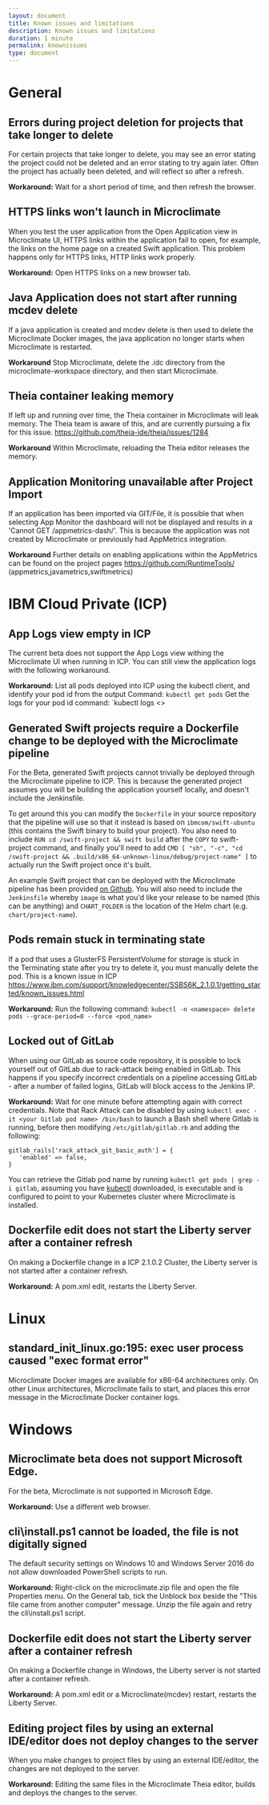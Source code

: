 ```yaml
---
layout: document
title: Known issues and limitations
description: Known issues and limitations
duration: 1 minute
permalink: knownissues
type: document
---
```

# General

## Errors during project deletion for projects that take longer to delete
For certain projects that take longer to delete, you may see an error stating the project could not be deleted and an error stating to try again later. Often the project has actually been deleted, and will reflect so after a refresh.

**Workaround:** Wait for a short period of time, and then refresh the browser.

## HTTPS links won't launch in Microclimate
When you test the user application from the Open Application view in Microclimate UI, HTTPS links within the application fail to open, for example, the links on the home page on a created Swift application. This problem happens only for HTTPS links, HTTP links work properly.

**Workaround:** Open HTTPS links on a new browser tab.

## Java Application does not start after running mcdev delete
If a java application is created and mcdev delete is then used to delete the Microclimate Docker images, the java application no longer starts when Microclimate is restarted.

**Workaround** Stop Microclimate, delete the .idc directory from the microclimate-workspace directory, and then start Microclimate.

## Theia container leaking memory
If left up and running over time, the Theia container in Microclimate will leak memory. The Theia team is aware of this, and are currently pursuing a fix for this issue. https://github.com/theia-ide/theia/issues/1284

**Workaround** Within Microclimate, reloading the Theia editor releases the memory.

## Application Monitoring unavailable after Project Import
If an application has been imported via GIT/File, it is possible that when selecting App Monitor the dashboard will not be displayed and results in a 'Cannot GET /appmetrics-dash/'.  This is because the application was not created by Microclimate or previously had AppMetrics integration.  

**Workaround**
Further details on enabling applications within the AppMetrics can be found on the project pages https://github.com/RuntimeTools/ (appmetrics,javametrics,swiftmetrics)

# IBM Cloud Private (ICP)

## App Logs view empty in ICP
The current beta does not support the App Logs view withing the Microclimate UI when running in ICP. You can still view the application logs with the following workaround.

**Workaround:**
List all pods deployed into ICP using the kubectl client, and identify your pod id from the output
Command: `kubectl get pods`
Get the logs for your pod id
command: `kubectl logs <<insert your pod id here>>

## Generated Swift projects require a Dockerfile change to be deployed with the Microclimate pipeline
For the Beta, generated Swift projects cannot trivially be deployed through the Microclimate pipeline to ICP. This is because the generated project assumes you will be building the application yourself locally, and doesn't include the Jenkinsfile.

To get around this you can modify the `Dockerfile` in your source repository that the pipeline will use so that it instead is based on `ibmcom/swift-ubuntu` (this contains the Swift binary to build your project). You also need to include `RUN cd /swift-project && swift build` after the `COPY` to swift-project command, and finally you'll need to add `CMD [ "sh", "-c", "cd /swift-project && .build/x86_64-unknown-linux/debug/project-name" ]` to actually run the Swift project once it's built.

An example Swift project that can be deployed with the Microclimate pipeline has been provided [on Github](https://github.com/a-roberts/adamswift). You will also need to include the `Jenkinsfile` whereby `image` is what you'd like your release to be named (this can be anything) and `CHART_FOLDER` is the location of the Helm chart (e.g. `chart/project-name`).

## Pods remain stuck in terminating state
If a pod that uses a GlusterFS PersistentVolume for storage is stuck in the Terminating state after you try to delete it, you must manually delete the pod. This is a known issue in ICP https://www.ibm.com/support/knowledgecenter/SSBS6K_2.1.0.1/getting_started/known_issues.html

**Workaround:** Run the following command:
`kubectl -n <namespace> delete pods --grace-period=0 --force <pod_name>`

## Locked out of GitLab
When using our GitLab as source code repository, it is possible to lock yourself out of GitLab due to rack-attack being enabled in GitLab. This happens if you specify incorrect credentials on a pipeline accessing GitLab - after a number of failed logins, GitLab will block access to the Jenkins IP.

**Workaround:** Wait for one minute before attempting again with correct credentials. Note that Rack Attack can be disabled by using `kubectl exec -it <your Gitlab pod name> /bin/bash` to launch a Bash shell where Gitlab is running, before then modifying `/etc/gitlab/gitlab.rb` and adding the following:

```
gitlab_rails['rack_attack_git_basic_auth'] = {
   'enabled' => false,
}
```

You can retrieve the Gitlab pod name by running `kubectl get pods | grep -i gitlab`, assuming you have [kubectl](https://kubernetes.io/docs/tasks/tools/install-kubectl/) downloaded, is executable and is configured to point to your Kubernetes cluster where Microclimate is installed.

## Dockerfile edit does not start the Liberty server after a container refresh
On making a Dockerfile change in a ICP 2.1.0.2 Cluster, the Liberty server is not started after a container refresh.

**Workaround:** A pom.xml edit, restarts the Liberty Server.

# Linux

## standard_init_linux.go:195: exec user process caused "exec format error"
Microclimate Docker images are available for x86-64 architectures only. On other Linux architectures, Microclimate fails to start, and places this error message in the Microclimate Docker container logs.

# Windows

## Microclimate beta does not support Microsoft Edge.
For the beta, Microclimate is not supported in Microsoft Edge.

**Workaround:** Use a different web browser.

## cli\install.ps1 cannot be loaded, the file is not digitally signed
The default security settings on Windows 10 and Windows Server 2016 do not allow downloaded PowerShell scripts to run.

**Workaround:** Right-click on the microclimate.zip file and open the file Properties menu. On the General tab, tick the Unblock box beside the "This file came from another computer" message. Unzip the file again and retry the cli\install.ps1 script.

## Dockerfile edit does not start the Liberty server after a container refresh
On making a Dockerfile change in Windows, the Liberty server is not started after a container refresh.

**Workaround:** A pom.xml edit or a Microclimate(mcdev) restart, restarts the Liberty Server.

## Editing project files by using an external IDE/editor does not deploy changes to the server
When you make changes to project files by using an external IDE/editor, the changes are not deployed to the server.

**Workaround:** Editing the same files in the Microclimate Theia editor, builds and deploys the changes to the server.
